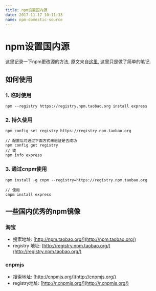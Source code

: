 ```yaml
---
title: npm设置国内源
date: 2017-11-17 10:11:33
name: npm-domestic-source
---
```


# npm设置国内源

这里记录一下npm更改源的方法, 原文来自[这里](http://riny.net/2014/cnpm), 这里只是做了简单的笔记.  

## 如何使用

### 1. 临时使用
`npm --registry https://registry.npm.taobao.org install express`

### 2. 持久使用
```
npm config set registry https://registry.npm.taobao.org

// 配置后可通过下面方式来验证是否成功
npm config get registry
// 或
npm info express
```

### 3. 通过cnpm使用
```
npm install -g cnpm --registry=https://registry.npm.taobao.org

// 使用
cnpm install express
```

## 一些国内优秀的npm镜像

### 淘宝

* 搜索地址: [http://npm.taobao.org/](http://npm.taobao.org/)
* registry 地址: [http://registry.npm.taobao.org/](http://registry.npm.taobao.org/)

### cnpmjs

* 搜索地址: [http://cnpmjs.org/](http://cnpmjs.org/)
* registry地址: [http://r.cnpmjs.org/](http://r.cnpmjs.org/)
